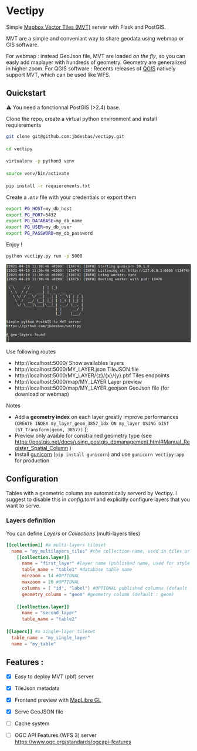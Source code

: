 # Vectipy

Simple [Mapbox Vector Tiles (MVT)](https://docs.mapbox.com/vector-tiles/reference/) server with Flask and PostGIS.

MVT are a simple and conveniant way to share geodata using webmap or GIS software.

For webmap : instead GeoJson file, MVT are loaded _on the fly_, so you can easly add maplayer with hundreds of geometry. Geometry are generalized in higher zoom.
For QGIS software : Recents releases of [QGIS](http://qgis.org) natively support MVT, which can be used like WFS.

## Quickstart

⚠️ You need a fonctionnal PostGIS (>2.4) base.

Clone the repo, create a virtual python environment and install requierements

```bash
git clone git@github.com:jbdesbas/vectipy.git

cd vectipy

virtualenv -p python3 venv

source venv/bin/activate

pip install -r requierements.txt

```

Create a _.env_ file with your credentials or export them

```bash
export PG_HOST=my_db_host
export PG_PORT=5432
export PG_DATABASE=my_db_name
export PG_USER=my_db_user
export PG_PASSWORD=my_db_password
```

Enjoy !
```bash
python vectipy.py run -p 5000
```

![Screenshort running vectipy](assets/graphics/screenshot1.png "Running Vectipy")

Use following routes 
- http://localhost:5000/ Show availables layers
- http://localhost:5000/MY_LAYER.json TileJSON file
- http://localhost:5000/MY_LAYER/{z}/{x}/{y}.pbf Tiles endpoints
- http://localhost:5000/map/MY_LAYER Layer preview
- http://localhost:5000/map/MY_LAYER.geojson GeoJson file (for download or webmap)


Notes
- Add a **geometry index** on each layer greatly improve performances (`CREATE INDEX my_layer_geom_3857_idx ON my_layer USING GIST (ST_Transform(geom, 3857))` );
- Preview only avaible for constrained geometry type (see https://postgis.net/docs/using_postgis_dbmanagement.html#Manual_Register_Spatial_Column )
- Install [gunicorn](https://gunicorn.org/) (`pip install gunicorn`) and use `gunicorn vectipy:app` for production


## Configuration

Tables with a geometric column are automatically serverd by Vectipy. I suggest to disable this in _config.toml_ and explicitly configure layers that you want to serve.

### Layers definition

You can define _Layers_ or _Collections_ (multi-layers tiles)


```toml
[[collection]] #a multi-layers tileset
  name = "my_multilayers_tiles" #the collection name, used in tiles url
    [[collection.layer]]
      name = "first_layer" #layer name (published name, used for style definition)
      table_name = "table1" #database table name
      minzoom = 14 #OPTIONAL
      maxzoom = 20 #OPTIONAL
      columns = [ "id", "label"] #OPTIONAL published columns (default : all columns)
      geometry_column = "geom" #geometry column (default : geom)

    [[collection.layer]]
      name = "second_layer"
      table_name = "table2"

[[layers]] #a single-layer tileset
  table_name = "my_single_layer"
  name = "my_table"
```

## Features :
- [x] Easy to deploy MVT (pbf) server
- [x] TileJson metadata
- [x] Frontend preview with [MapLibre GL](https://github.com/maplibre/maplibre-gl-js) 
- [x] Serve GeoJSON file
- [ ] Cache system
- [ ] OGC API Features (WFS 3) server https://www.ogc.org/standards/ogcapi-features




